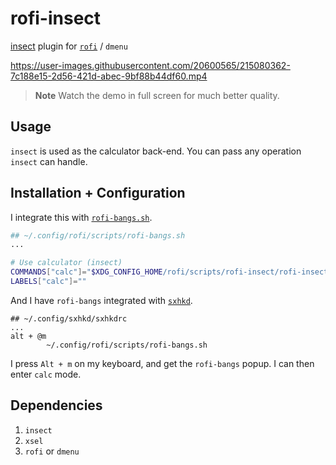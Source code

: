 # rofi-insect

[insect](https://github.com/sharkdp/insect) plugin for [`rofi`](https://github.com/davatorium/rofi) / `dmenu`

https://user-images.githubusercontent.com/20600565/215080362-7c188e15-2d56-421d-abec-9bf88b44df60.mp4

> **Note**
> Watch the demo in full screen for much better quality.

## Usage

`insect` is used as the calculator back-end. You can pass any operation `insect` can handle.

## Installation + Configuration

I integrate this with [`rofi-bangs.sh`](https://github.com/gotbletu/shownotes/blob/master/rofi-scripts-collection/rofi-bangs.sh).

```bash
## ~/.config/rofi/scripts/rofi-bangs.sh
...

# Use calculator (insect)
COMMANDS["calc"]="$XDG_CONFIG_HOME/rofi/scripts/rofi-insect/rofi-insect.sh"
LABELS["calc"]=""
```

And I have `rofi-bangs` integrated with [`sxhkd`](https://github.com/baskerville/sxhkd).

```
## ~/.config/sxhkd/sxhkdrc
...
alt + @m
        ~/.config/rofi/scripts/rofi-bangs.sh
```

I press `Alt + m` on my keyboard, and get the `rofi-bangs` popup. I can then enter `calc` mode.

## Dependencies

1. `insect`
2. `xsel`
3. `rofi` or `dmenu`
